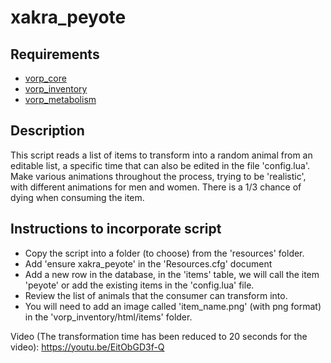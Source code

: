 # xakra_peyote
## Requirements
- [vorp_core](https://github.com/VORPCORE/vorp-core-lua)
- [vorp_inventory](https://github.com/VORPCORE/vorp_inventory-lua)
- [vorp_metabolism](https://github.com/VORPCORE/vorp_metabolism-lua)

## Description
This script reads a list of items to transform into a random animal from an editable list, a specific time that can also be edited in the file 'config.lua'. Make various animations throughout the process, trying to be 'realistic', with different animations for men and women. There is a 1/3 chance of dying when consuming the item.

## Instructions to incorporate script
- Copy the script into a folder (to choose) from the 'resources' folder.
- Add 'ensure xakra_peyote' in the 'Resources.cfg' document
- Add a new row in the database, in the 'items' table, we will call the item 'peyote' or add the existing items in the 'config.lua' file.
- Review the list of animals that the consumer can transform into.
- You will need to add an image called 'item_name.png' (with png format) in the 'vorp_inventory/html/items' folder.

Video (The transformation time has been reduced to 20 seconds for the video):
https://youtu.be/EitObGD3f-Q


